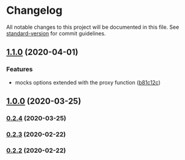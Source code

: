 # Changelog

All notable changes to this project will be documented in this file. See [standard-version](https://github.com/conventional-changelog/standard-version) for commit guidelines.

## [1.1.0](https://github.com/ivan-rozhon/http-mocks/compare/v1.0.0...v1.1.0) (2020-04-01)


### Features

* mocks options extended with the proxy function ([b81c12c](https://github.com/ivan-rozhon/http-mocks/commit/b81c12c746612bdb98cf66fe59c44654671e4496))

## [1.0.0](https://github.com/ivan-rozhon/http-mocks/compare/v0.2.4...v1.0.0) (2020-03-25)

### [0.2.4](https://github.com/ivan-rozhon/http-mocks/compare/v0.2.3...v0.2.4) (2020-03-25)

### [0.2.3](https://github.com/ivan-rozhon/http-mocks/compare/v0.2.2...v0.2.3) (2020-02-22)

### [0.2.2](https://github.com/ivan-rozhon/http-mocks/compare/v0.0.0...v0.2.2) (2020-02-22)
